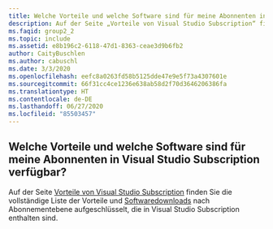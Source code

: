 ```yaml
---
title: Welche Vorteile und welche Software sind für meine Abonnenten in Visual Studio Subscription verfügbar?
description: Auf der Seite „Vorteile von Visual Studio Subscription“ finden Sie die vollständige Liste der Vorteile und Softwaredownloads...
ms.faqid: group2_2
ms.topic: include
ms.assetid: e8b196c2-6118-47d1-8363-ceae3d9b6fb2
author: CaityBuschlen
ms.author: cabuschl
ms.date: 3/3/2020
ms.openlocfilehash: eefc8a0263fd58b5125dde47e9e5f73a4307601e
ms.sourcegitcommit: 66f31cc4ce1236e638ab58d2f70d3646206386fa
ms.translationtype: HT
ms.contentlocale: de-DE
ms.lasthandoff: 06/27/2020
ms.locfileid: "85503457"
---
```

## <a name="what-benefits-and-software-is-available-to-my-subscriber-once-a-visual-studio-subscription-has-been-assigned"></a>Welche Vorteile und welche Software sind für meine Abonnenten in Visual Studio Subscription verfügbar?

Auf der Seite [Vorteile von Visual Studio Subscription](https://visualstudio.microsoft.com/vs/benefits/) finden Sie die vollständige Liste der Vorteile und [Softwaredownloads](https://docs.microsoft.com/visualstudio/subscriptions/software-download-list) nach Abonnementebene aufgeschlüsselt, die in Visual Studio Subscription enthalten sind.
